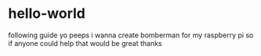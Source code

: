 # hello-world
following guide
yo peeps
i wanna create bomberman for my raspberry pi so if anyone could help that would be great thanks
